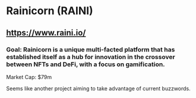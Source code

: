 # Rainicorn (RAINI)
## https://www.raini.io/
### Goal: Rainicorn is a unique multi-facted platform that has established itself as a hub for innovation in the crossover between NFTs and DeFi, with a focus on gamification.
Market Cap: $79m

Seems like another project aiming to take advantage of current buzzwords.

